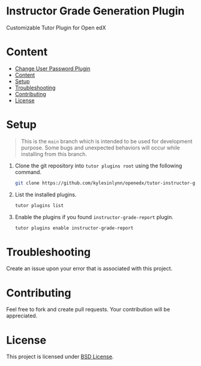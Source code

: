 # Instructor Grade Generation Plugin
Customizable Tutor Plugin for Open edX

# Content
- [Change User Password Plugin](#change-user-password-plugin)
- [Content](#content)
- [Setup](#setup)
- [Troubleshooting](#troubleshooting)
- [Contributing](#contributing)
- [License](#license)

# Setup
> This is the `main` branch which is intended to be used for development purpose. Some bugs and unexpected behaviors will occur while installing from this branch.

1. Clone the git repository into `tutor plugins root` using the following command.
   ```bash
   git clone https://github.com/kylesinlynn/openedx/tutor-instructor-grade-report.git && mv "$(pwd)/tutor-instructor-grade-report/instructor-grade-report.py" "$(tutor plugins printroot)"
   ```

2. List the installed plugins.
   ```bash
   tutor plugins list
   ```

3. Enable the plugins if you found `instructor-grade-report` plugin.
   ```bash
   tutor plugins enable instructor-grade-report
   ```

# Troubleshooting
Create an issue upon your error that is associated with this project.

# Contributing
Feel free to fork and create pull requests. Your contribution will be appreciated.

# License
This project is licensed under [BSD License](LICENSE).

